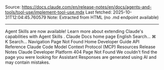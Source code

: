 Source: https://docs.claude.com/en/release-notes/en/docs/agents-and-tools/tool-use/implement-tool-use.mdx
Last fetched: 2025-10-31T12:04:45.760579
Note: Extracted from HTML (no .md endpoint available)

---

Agent Skills are now available!
Learn more about extending Claude's capabilities with Agent Skills
.
Claude Docs
home page
English
Search...
⌘
K
Search...
Navigation
Page Not Found
Home
Developer Guide
API Reference
Claude Code
Model Context Protocol (MCP)
Resources
Release Notes
Claude Developer Platform
404
Page Not Found
We couldn't find the page you were looking for
Assistant
Responses are generated using AI and may contain mistakes.